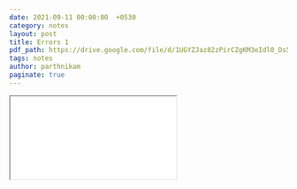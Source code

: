```yaml
---
date: 2021-09-11 00:00:00  +0530
category: notes
layout: post
title: Errors 1
pdf_path: https://drive.google.com/file/d/1UGYZJaz82zPirCZgKM3eIdl0_Ds5n1Hp/preview?usp=sharing
tags: notes
author: parthnikam
paginate: true
---
```


<iframe class="embed-pdf" src="{{ page.pdf_path }}#toolbar=0" seamless="seamless" scrolling="no" style="overflow:hidden"></iframe>
